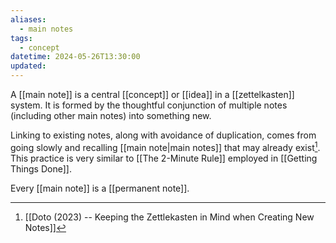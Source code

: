 ```yaml
---
aliases:
  - main notes
tags:
  - concept
datetime: 2024-05-26T13:30:00
updated:
---
```

A [[main note]] is a central [[concept]] or [[idea]] in a [[zettelkasten]] system. It is formed by the thoughtful conjunction of multiple notes (including other main notes) into something new.

Linking to existing notes, along with avoidance of duplication, comes from going slowly and recalling [[main note|main notes]] that may already exist[^1]. This practice is very similar to [[The 2-Minute Rule]] employed in [[Getting Things Done]].

Every [[main note]] is a [[permanent note]].

[^1]: [[Doto (2023) -- Keeping the Zettlekasten in Mind when Creating New Notes]]